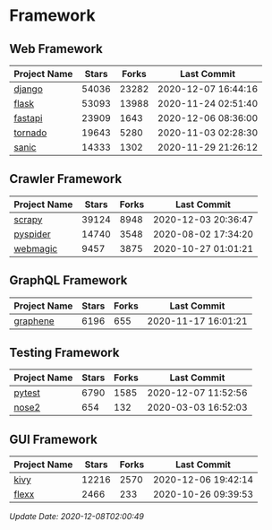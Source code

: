 # Framework

## Web Framework
| Project Name | Stars | Forks | Last Commit |
| ------------ | ----- | ----- | ----------- |
| [django](https://github.com/django/django) | 54036 | 23282 | 2020-12-07 16:44:16 |
| [flask](https://github.com/pallets/flask) | 53093 | 13988 | 2020-11-24 02:51:40 |
| [fastapi](https://github.com/tiangolo/fastapi) | 23909 | 1643 | 2020-12-06 08:36:00 |
| [tornado](https://github.com/tornadoweb/tornado) | 19643 | 5280 | 2020-11-03 02:28:30 |
| [sanic](https://github.com/huge-success/sanic) | 14333 | 1302 | 2020-11-29 21:26:12 |

## Crawler Framework
| Project Name | Stars | Forks | Last Commit |
| ------------ | ----- | ----- | ----------- |
| [scrapy](https://github.com/scrapy/scrapy) | 39124 | 8948 | 2020-12-03 20:36:47 |
| [pyspider](https://github.com/binux/pyspider) | 14740 | 3548 | 2020-08-02 17:34:20 |
| [webmagic](https://github.com/code4craft/webmagic) | 9457 | 3875 | 2020-10-27 01:01:21 |

## GraphQL Framework
| Project Name | Stars | Forks | Last Commit |
| ------------ | ----- | ----- | ----------- |
| [graphene](https://github.com/graphql-python/graphene) | 6196 | 655 | 2020-11-17 16:01:21 |

## Testing Framework
| Project Name | Stars | Forks | Last Commit |
| ------------ | ----- | ----- | ----------- |
| [pytest](https://github.com/pytest-dev/pytest) | 6790 | 1585 | 2020-12-07 11:52:56 |
| [nose2](https://github.com/nose-devs/nose2) | 654 | 132 | 2020-03-03 16:52:03 |

## GUI Framework
| Project Name | Stars | Forks | Last Commit |
| ------------ | ----- | ----- | ----------- |
| [kivy](https://github.com/kivy/kivy) | 12216 | 2570 | 2020-12-06 19:42:14 |
| [flexx](https://github.com/flexxui/flexx) | 2466 | 233 | 2020-10-26 09:39:53 |

*Update Date: 2020-12-08T02:00:49*